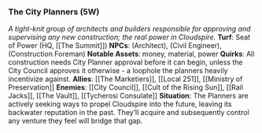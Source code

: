 ---
---

### The City Planners (5W)
*A tight-knit group of architects and builders responsible for approving and supervising any new construction; the real power in Cloudspire.*
**Turf**: Seat of Power (HQ, [[The Summit]])
**NPCs**: (Architect), (Civil Engineer), (Construction Foreman)
**Notable Assets**: money, material, power
**Quirks**: All construction needs City Planner approval before it can begin, unless the City Council approves it otherwise - a loophole the planners heavily incentivize against.
**Allies**: [[The Marketiers]], [[Local 251]], [[Ministry of Preservation]]
**Enemies**: [[City Council]], [[Cult of the Rising Sun]], [[Rail Jacks]], [[The Vault]], [[Tycherosi Consulate]]
**Situation**: The Planners are actively seeking ways to propel Cloudspire into the future, leaving its backwater reputation in the past. They’ll acquire and subsequently control any venture they feel will bridge that gap. 